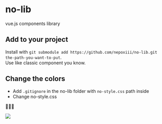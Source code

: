 # no-lib
vue.js components library

## Add to your project
Install with `git submodule add https://github.com/nepoxiii/no-lib.git the-path-you-want-to-put`.  
Use like classic component you know.

## Change the colors
- Add `.gitignore` in the no-lib folder with `no-style.css` path inside
- Change no-style.css

🧙🧚‍♀️

[![](https://src.nepo.fr/illustration-0.jpg)](https://www.instagram.com/nepo_website)
